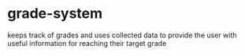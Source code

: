# grade-system
keeps track of grades and uses collected data to provide the user with useful information for reaching their target grade
